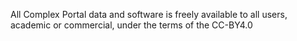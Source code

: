 All Complex Portal data and software is freely available to all users, academic or commercial, under the terms of the CC-BY4.0
